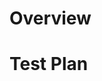 # Overview

<!-- Thank you for sending the PR! We appreciate you spending the time to work on these changes. -->
<!-- Help us understand your motivation by explaining why you decided to make this change -->

# Test Plan

<!-- Write your test plan here. If you changed any code, please provide us with clear instructions on how you verified your changes work. Bonus points for screenshots and videos! -->
